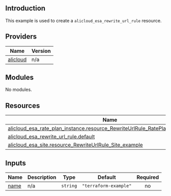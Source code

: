 ## Introduction

This example is used to create a `alicloud_esa_rewrite_url_rule` resource.

<!-- BEGIN_TF_DOCS -->
## Providers

| Name | Version |
|------|---------|
| <a name="provider_alicloud"></a> [alicloud](#provider\_alicloud) | n/a |

## Modules

No modules.

## Resources

| Name | Type |
|------|------|
| [alicloud_esa_rate_plan_instance.resource_RewriteUrlRule_RatePlanInstance_example](https://registry.terraform.io/providers/aliyun/alicloud/latest/docs/resources/esa_rate_plan_instance) | resource |
| [alicloud_esa_rewrite_url_rule.default](https://registry.terraform.io/providers/aliyun/alicloud/latest/docs/resources/esa_rewrite_url_rule) | resource |
| [alicloud_esa_site.resource_RewriteUrlRule_Site_example](https://registry.terraform.io/providers/aliyun/alicloud/latest/docs/resources/esa_site) | resource |

## Inputs

| Name | Description | Type | Default | Required |
|------|-------------|------|---------|:--------:|
| <a name="input_name"></a> [name](#input\_name) | n/a | `string` | `"terraform-example"` | no |
<!-- END_TF_DOCS -->
